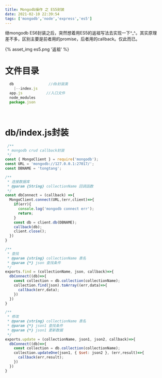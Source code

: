 ```yaml
---
title: Mongodb操作 之 ES5封装
date: 2021-02-10 22:39:54
tags: ['mongodb','node','express','es5']
---
```

继mongodb ES6封装之后，突然想着用ES5的返祖写法去实现一下^_^。其实原理差不多，区别主要是前者用的promise，后者用的callback。仅此而已。

{% asset_img es5.png '返祖' %}

<!--more-->
# 文件目录
```javascript
  db                //db封装类
    |--index.js    
  app.js           //入口文件
  node_modules
  package.json
```
</br>
<!--more-->

# db/index.js封装
```javascript
 /**
 * mongodb crud callback封装
 */
const { MongoClient } = require('mongodb');
const URL = 'mongodb://127.0.0.1:27017/';
const DBNAME = 'tongtang';

/**
 * 连接数据库
 * @param {String} collectionName 回调函数
 */
const dbConnect = (callback) =>{
  MongoClient.connect(URL,(err,client)=>{
    if(err){
      console.log('mongodb connect err');
      return;
    }
    const db = client.db(DBNAME);
    callback(db);
    client.close();
  })
}

/**
 * 查找
 * @param {string} collectionName 表名
 * @param {*} json 查找条件
 */
exports.find = (collectionName, json, callback)=>{
  dbConnect((db)=>{
    const collection = db.collection(collectionName);
    collection.find(json).toArray((err,data)=>{
      callback(err,data);
    })
  })
}

/**
 * 修改
 * @param {string} collectionName 表名
 * @param {*} json1 查找条件
 * @param {*} json1 更新数据
 */
exports.update = (collectionName, json1, json2, callback)=>{
  dbConnect((db)=>{
    const collection = db.collection(collectionName);
    collection.updateOne(json1, { $set: json2 }, (err,result)=>{
      callback(err,result);
    })
  })
}
```
</br>
</br>



